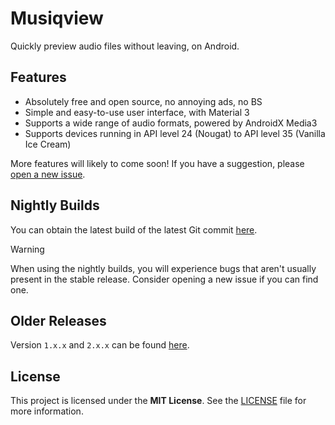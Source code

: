 # Musiqview
Quickly preview audio files without leaving, on Android.

## Features
- Absolutely free and open source, no annoying ads, no BS
- Simple and easy-to-use user interface, with Material 3 
- Supports a wide range of audio formats, powered by AndroidX Media3
- Supports devices running in API level 24 (Nougat) to API level 35 (Vanilla Ice Cream)

More features will likely to come soon! If you have a suggestion,
please [open a new issue](https://github.com/borfei/musiqview/issues/new).

## Nightly Builds
You can obtain the latest build of the latest Git commit [here](https://nightly.link/borfei/musiqview/workflows/android/main/app-debug.zip).

> [!WARNING]
> When using the nightly builds, you will experience bugs that aren't usually
> present in the stable release. Consider opening a new issue if you can find one.

## Older Releases
Version `1.x.x` and `2.x.x` can be found [here](https://www.dropbox.com/scl/fo/jpjckonzkq4cyikut62vf/ACJPtPmIVhp7T6E5PypsLXo?rlkey=g5sjtuem32ena4iu2y5hvn0vl&st=6dzfxghn&dl=0).

## License
This project is licensed under the **MIT License**.
See the [LICENSE](LICENSE) file for more information.
